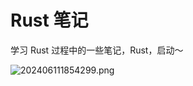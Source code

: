 # Rust 笔记

学习 Rust 过程中的一些笔记，Rust，启动～

![202406111854299.png](https://images.poneding.com/2024/06/202406111854299.png)
